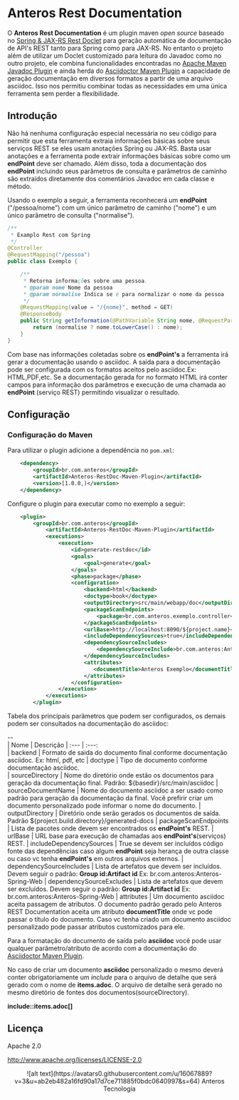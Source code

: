 # Anteros Rest Documentation

O **Anteros Rest Documentation** é um plugin maven _open source_ baseado no [Spring & JAX-RS Rest Doclet](https://github.com/calrissian/rest-doclet) para geração automática de documentação de API's REST tanto para Spring como para JAX-RS. No entanto o projeto além de utilizar um Doclet customizado para leitura do Javadoc como no outro projeto, ele combina funcionalidades encontradas no [Apache Maven Javadoc Plugin](https://maven.apache.org/plugins/maven-javadoc-plugin/) e ainda herda do [Asciidoctor Maven Plugin](https://github.com/asciidoctor/asciidoctor-maven-plugin) a capacidade de geração documentação em diversos formatos a partir de uma arquivo asciidoc. Isso nos permitiu combinar todas as necessidades em uma única ferramenta sem perder a flexibilidade.


## Introdução

Não há nenhuma configuração especial necessária no seu código para permitir que esta ferramenta extraia informações básicas sobre seus serviços REST se eles usam anotações Spring ou JAX-RS. Basta usar anotações e a ferramenta pode extrair informações básicas sobre como um **endPoint** deve ser chamado. Além disso, toda a documentação dos **endPoint** incluindo seus parâmetros de consulta e parâmetros de caminho são extraídos diretamente dos comentários Javadoc em cada classe e método.

Usando o exemplo a seguir, a ferramenta reconhecerá um **endPoint** ("/pessoa/nome") com um único parâmetro de caminho ("nome") e um único parâmetro de consulta ("normalise").

```java
/**
 * Examplo Rest com Spring
 */
@Controller
@RequestMapping("/pessoa")
public class Exemplo {

    /**
     * Retorna informações sobre uma pessoa.
     * @param nome Nome da pessoa
     * @param normalise Indica se é para normalizar o nome da pessoa
     */
    @RequestMapping(value = "/{nome}", method = GET)
    @ResponseBody
    public String getInformation(@PathVariable String nome, @RequestParam(required = false) boolean normalise) {
        return (normalise ? nome.toLowerCase() : nome);
    }
}
```

Com base nas informações coletadas sobre os **endPoint's** a ferramenta irá gerar a documentação usando o asciidoc. A saida para a documentação pode ser configurada com os formatos aceitos pelo asciidoc.Ex: HTML,PDF,etc. Se a documentação gerada for no formato HTML irá conter campos para informação dos parâmetros e execução de uma chamada ao **endPoint** (serviço REST) permitindo visualizar o resultado.


## Configuração 

### Configuração do Maven

Para utilizar o plugin adicione a dependência no `pom.xml`:

```xml
    <dependency>
        <groupId>br.com.anteros</groupId>
        <artifactId>Anteros-RestDoc-Maven-Plugin</artifactId>
        <version>[1.0.0,)</version>
    </dependency>
```

Configure o plugin para executar como no exemplo a seguir:

```xml
    <plugin>
		<groupId>br.com.anteros</groupId>
			<artifactId>Anteros-RestDoc-Maven-Plugin</artifactId>
			<executions>
				<execution>
					<id>generate-restdoc</id>
					<goals>
						<goal>generate</goal>
					</goals>
					<phase>package</phase>
					<configuration>
						<backend>html</backend>
						<doctype>book</doctype>
						<outputDirectory>src/main/webapp/doc</outputDirectory>
						<packageScanEndpoints>
							<package>br.com.anteros.exemplo.controller</package>
						</packageScanEndpoints>
						<urlBase>http://localhost:8090/${project.name}</urlBase>
						<includeDependencySources>true</includeDependencySources>
						<dependencySourceIncludes>
							<dependencySourceInclude>br.com.anteros:Anteros-Spring-Web</dependencySourceInclude>
						</dependencySourceIncludes>
						<attributes>
						   <documentTitle>Anteros Exemplo</documentTitle>
						</attributes>
					</configuration>
				</execution>
			</executions>
		</plugin>
```	

Tabela dos principais parâmetros que podem ser configurados, os demais podem ser consultados na documentação do asciidoc:

--		
| Nome | Descrição 
| :---         |     :---:      
| backend   | Formato de saida do documento final conforme documentação asciidoc. Ex: html, pdf, etc
| doctype     | Tipo de documento conforme documentação asciidoc.  
| sourceDirectory | Nome do diretório onde estão os documentos para geração da documentação final. Padrão: ${basedir}/src/main/asciidoc
| sourceDocumentName | Nome do documento asciidoc a ser usado como padrão para geração da documentação da final. Você prefirir criar um documento personalizado pode informar o nome do documento.
| outputDirectory | Diretório onde serão gerados os documentos de saída. Padrão ${project.build.directory}/generated-docs
| packageScanEndpoints | Lista de pacotes onde devem ser encontrados os **endPoint's** REST.
| urlBase | URL base para execução de chamadas aos **endPoint's**(serviços) REST.
| includeDependencySources | True se devem ser incluídos código fonte das dependências caso algum **endPoint** seja herança de outra classe ou caso vc tenha **endPoint's** em outros arquivos externos.
| dependencySourceIncludes | Lista de artefatos que devem ser incluídos. Devem seguir o padrão: **Group id:Artifact id** Ex:  br.com.anteros:Anteros-Spring-Web
| dependencySourceExcludes | Lista de artefatos que devem ser excluídos. Devem seguir o padrão: **Group id:Artifact id** Ex:  br.com.anteros:Anteros-Spring-Web
| attributes |  Um documento asciidoc aceita passagem de atributos. O documento padrão gerado pelo Anteros REST Documentation aceita um atributo **documentTitle** onde vc pode passar o título do documento. Caso vc tenha criado um documento asciidoc personalizado pode passar atributos customizados para ele.


Para a formatação do documento de saída pelo **asciidoc** você pode usar qualquer parâmetro/atributo de acordo com a documentação do [Asciidoctor Maven Plugin](https://github.com/asciidoctor/asciidoctor-maven-plugin).

No caso de criar um documento **asciidoc** personalizado o mesmo deverá conter obrigatoriamente um *include* para o arquivo de detalhe que será gerado com o nome de **items.adoc**. O arquivo de detalhe será gerado no mesmo diretório de fontes dos documentos(sourceDirectory).

**include::items.adoc[]**




## Licença ##

Apache 2.0

http://www.apache.org/licenses/LICENSE-2.0


<center>
![alt text](https://avatars0.githubusercontent.com/u/16067889?v=3&u=ab2eb482a16fd90a17d7ce711885f0bdc0640997&s=64)  
Anteros Tecnologia
